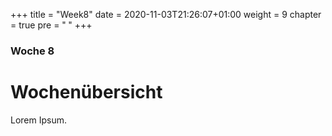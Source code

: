 +++
title = "Week8"
date = 2020-11-03T21:26:07+01:00
weight = 9
chapter = true
pre = "<b> </b>"
+++

### Woche 8

# Wochenübersicht

Lorem Ipsum.